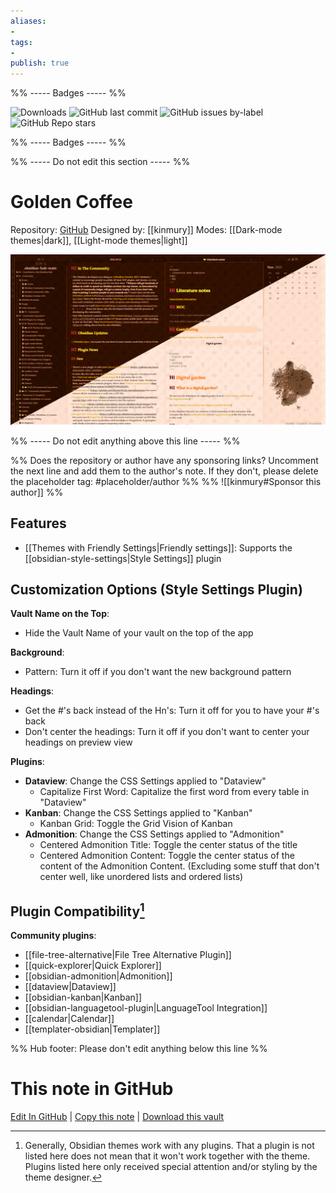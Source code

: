 ```yaml
---
aliases:
- 
tags: 
- 
publish: true
---
```


%% ----- Badges ----- %%

![Downloads](https://img.shields.io/badge/downloads-3127-573E7A?style=for-the-badge&logo=)
![GitHub last commit](https://img.shields.io/github/last-commit/kinmury/GoldenCoffeeTheme?color=573E7A&label=last%20update&logo=github&style=for-the-badge)
![GitHub issues by-label](https://img.shields.io/github/issues/kinmury/GoldenCoffeeTheme/help%20wanted?color=573E7A&logo=github&style=for-the-badge) 
![GitHub Repo stars](https://img.shields.io/github/stars/kinmury/GoldenCoffeeTheme?color=573E7A&logo=github&style=for-the-badge)

%% ----- Badges ----- %%

%% ----- Do not edit this section ----- %%

# Golden Coffee

Repository: [GitHub](https://github.com/kinmury/GoldenCoffeeTheme)
Designed by: [[kinmury]]
Modes: [[Dark-mode themes|dark]], [[Light-mode themes|light]]



![screenshot](https://github.com/kinmury/GoldenCoffeeTheme/raw/main/Screenshots/Showcase.png)

%% ----- Do not edit anything above this line ----- %% 

%% Does the repository or author have any sponsoring links? Uncomment the next line and add them to the author's note. If they don't, please delete the placeholder tag: #placeholder/author %%
%% ![[kinmury#Sponsor this author]] %%


## Features

- [[Themes with Friendly Settings|Friendly settings]]: Supports the [[obsidian-style-settings|Style Settings]] plugin

## Customization Options (Style Settings Plugin) 

**Vault Name on the Top**: 
- Hide the Vault Name of your vault on the top of the app

**Background**: 
- Pattern: Turn it off if you don't want the new background pattern

**Headings**: 
- Get the \#'s back instead of the Hn's: Turn it off for you to have your \#'s back
- Don't center the headings: Turn it off if you don't want to center your headings on preview view

**Plugins**: 
- **Dataview**: Change the CSS Settings applied to "Dataview"
    - Capitalize First Word: Capitalize the first word from every table in "Dataview"
- **Kanban**: Change the CSS Settings applied to "Kanban"
    - Kanban Grid: Toggle the Grid Vision of Kanban
- **Admonition**: Change the CSS Settings applied to "Admonition"
    - Centered Admonition Title: Toggle the center status of the title
    - Centered Admonition Content: Toggle the center status of the content of the Admonition Content. (Excluding some stuff that don't center well, like unordered lists and ordered lists)

## Plugin Compatibility[^1]


**Community plugins**:
- [[file-tree-alternative|File Tree Alternative Plugin]]
- [[quick-explorer|Quick Explorer]]
- [[obsidian-admonition|Admonition]]
- [[dataview|Dataview]]
- [[obsidian-kanban|Kanban]]
- [[obsidian-languagetool-plugin|LanguageTool Integration]]
- [[calendar|Calendar]]
- [[templater-obsidian|Templater]]

[^1]: Generally, Obsidian themes work with any plugins. That a plugin is not listed here does not mean that it won't work together with the theme. Plugins listed here only received special attention and/or styling by the theme designer.

%% Hub footer: Please don't edit anything below this line %%

# This note in GitHub

<span class="git-footer">[Edit In GitHub](https://github.dev/obsidian-community/obsidian-hub/blob/main/02%20-%20Community%20Expansions/02.05%20All%20Community%20Expansions/Themes/Golden%20Coffee.md "git-hub-edit-note") | [Copy this note](https://raw.githubusercontent.com/obsidian-community/obsidian-hub/main/02%20-%20Community%20Expansions/02.05%20All%20Community%20Expansions/Themes/Golden%20Coffee.md "git-hub-copy-note") | [Download this vault](https://github.com/obsidian-community/obsidian-hub/archive/refs/heads/main.zip "git-hub-download-vault") </span>
